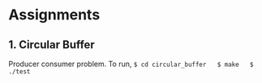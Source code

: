 # Assignments

## 1. Circular Buffer
Producer consumer problem. To run,
`
$ cd circular_buffer  
$ make  
$ ./test  
`
